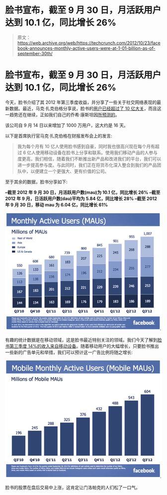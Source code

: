 # 脸书宣布，截至 9 月 30 日，月活跃用户达到 10.1 亿，同比增长 26%

> 原文：<https://web.archive.org/web/https://techcrunch.com/2012/10/23/facebook-announces-monthly-active-users-were-at-1-01-billion-as-of-september-30th/>

# 脸书宣布，截至 9 月 30 日，月活跃用户达到 10.1 亿，同比增长 26%

今天，脸书介绍了其 2012 年第三季度收益，并分享了一些关于社交网络表现的最新数据。最近，马克·扎克伯格分享说，脸书的[用户已经超过了 10 亿大关](https://web.archive.org/web/20230222113243/https://techcrunch.com/2012/10/04/facebook-tops-1-billion-monthly-users-ceo-mark-zuckerberg-shares-a-personal-note/)，而且这一趋势还在继续，正如我们自己的乔希·康斯坦因[所预测的](https://web.archive.org/web/20230222113243/https://techcrunch.com/2012/10/04/facebook-forever/)。

该公司自 9 月 14 日以来增加了 1000 万用户，这大约是 16 天。

以下是首席执行官马克·扎克伯格在财报发布会上的发言:

> 我为每个月有 10 亿人使用脸书感到自豪，同时我也很高兴现在每个月有超过 6 亿人使用移动设备在脸书上分享和联系。使用我们移动产品的人参与度更高，我们相信，随着我们不断推出新产品和改进我们的平台，我们可以进一步提高参与度。与此同时，我们正在将货币化深入整合到我们的产品团队中，以便建立一个更强大、更有价值的公司。

至于其余的数据，脸书分享如下:

**–截至 2012 年 9 月 30 日，月活跃用户数(mau)为 10.1 亿，同比增长 26%
–截至 2012 年 9 月，日活跃用户数(dau)平均为 5.84 亿，同比增长 28%
–截至 2012 年 9 月 30 日，移动 mau 为 6.04 亿，同比增长 61%**

[![](img/05bec2a8a812a761603c4e3570e3139a.png "Snapshot 10:23:12 1:22 PM")](https://web.archive.org/web/20230222113243/https://techcrunch.com/2012/10/23/facebook-announces-monthly-active-users-were-at-1-01-billion-as-of-september-30th/snapshot-102312-122-pm/)

有趣的统计数据是在移动领域，这是脸书最近特别关注的领域。我们今天了解到[脸书第三季度 14%的收入来自移动设备](https://web.archive.org/web/20230222113243/https://techcrunch.com/2012/10/23/facebook-advertising/)。随着移动用户的大幅增长，只要脸书推出一些新的广告单元和举措，我们可以预计这一广告比例将随之增长:

[![](img/8c970a2db831c70fcd261bdfa3e5fd7d.png "Snapshot 10:23:12 1:24 PM")](https://web.archive.org/web/20230222113243/https://techcrunch.com/2012/10/23/facebook-announces-monthly-active-users-were-at-1-01-billion-as-of-september-30th/snapshot-102312-124-pm/)

脸书的股票在盘后交易中上涨，这肯定让门洛帕克的人们松了一口气。